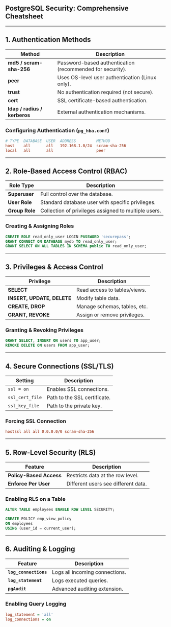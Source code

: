 ## **PostgreSQL Security: Comprehensive Cheatsheet**  

---

## **1. Authentication Methods**  
| Method | Description |
|--------|-------------|
| **md5 / scram-sha-256** | Password-based authentication (recommended for security). |
| **peer** | Uses OS-level user authentication (Linux only). |
| **trust** | No authentication required (not secure). |
| **cert** | SSL certificate-based authentication. |
| **ldap / radius / kerberos** | External authentication mechanisms. |

### **Configuring Authentication (`pg_hba.conf`)**  
```ini
# TYPE  DATABASE  USER  ADDRESS         METHOD
host    all       all   192.168.1.0/24  scram-sha-256
local   all       all                   peer
```

---

## **2. Role-Based Access Control (RBAC)**  
| Role Type | Description |
|-----------|-------------|
| **Superuser** | Full control over the database. |
| **User Role** | Standard database user with specific privileges. |
| **Group Role** | Collection of privileges assigned to multiple users. |

### **Creating & Assigning Roles**  
```sql
CREATE ROLE read_only_user LOGIN PASSWORD 'securepass';
GRANT CONNECT ON DATABASE mydb TO read_only_user;
GRANT SELECT ON ALL TABLES IN SCHEMA public TO read_only_user;
```

---

## **3. Privileges & Access Control**  
| Privilege | Description |
|-----------|-------------|
| **SELECT** | Read access to tables/views. |
| **INSERT, UPDATE, DELETE** | Modify table data. |
| **CREATE, DROP** | Manage schemas, tables, etc. |
| **GRANT, REVOKE** | Assign or remove privileges. |

### **Granting & Revoking Privileges**  
```sql
GRANT SELECT, INSERT ON users TO app_user;
REVOKE DELETE ON users FROM app_user;
```

---

## **4. Secure Connections (SSL/TLS)**  
| Setting | Description |
|---------|-------------|
| `ssl = on` | Enables SSL connections. |
| `ssl_cert_file` | Path to the SSL certificate. |
| `ssl_key_file` | Path to the private key. |

### **Forcing SSL Connection**  
```ini
hostssl all all 0.0.0.0/0 scram-sha-256
```

---

## **5. Row-Level Security (RLS)**  
| Feature | Description |
|---------|-------------|
| **Policy-Based Access** | Restricts data at the row level. |
| **Enforce Per User** | Different users see different data. |

### **Enabling RLS on a Table**  
```sql
ALTER TABLE employees ENABLE ROW LEVEL SECURITY;

CREATE POLICY emp_view_policy 
ON employees 
USING (user_id = current_user);
```

---

## **6. Auditing & Logging**  
| Feature | Description |
|---------|-------------|
| **`log_connections`** | Logs all incoming connections. |
| **`log_statement`** | Logs executed queries. |
| **`pgAudit`** | Advanced auditing extension. |

### **Enabling Query Logging**  
```ini
log_statement = 'all'
log_connections = on
```
